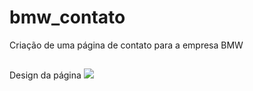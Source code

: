 # bmw_contato
Criação de uma página de contato para a empresa BMW
##
Design da página
<img src="https://ibb.co/ysk0HtX">
